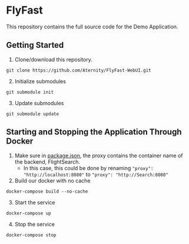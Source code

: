 # FlyFast

This repository contains the full source code for the Demo Application.

## Getting Started
1. Clone/download this repository.
```
git clone https://github.com/Aternity/FlyFast-WebUI.git
```
2. Initialize submodules
```
git submodule init
```
3. Update submodules
```
git submodule update
```

## Starting and Stopping the Application Through Docker
1. Make sure in [package.json](/FlyFast-WebUI/package.json), the proxy contains the container name of the backend, FlightSearch.
    - In this case, this could be done by renaming `"proxy": "http://localhost:8080"` to `"proxy": "http://Search:8080"`
2. Build our docker with no cache
```
docker-compose build --no-cache
```
3. Start the service 
```
docker-compose up
```
4. Stop the service
```
docker-compose stop
```